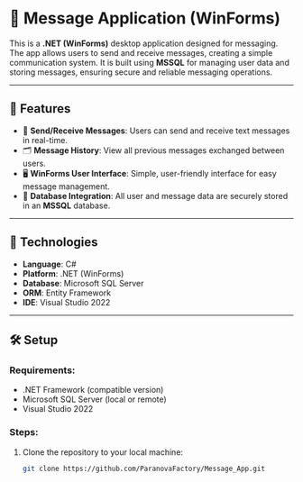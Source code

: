 # 📩 Message Application (WinForms)

This is a **.NET (WinForms)** desktop application designed for messaging. The app allows users to send and receive messages, creating a simple communication system. It is built using **MSSQL** for managing user data and storing messages, ensuring secure and reliable messaging operations.

---

## 🚀 Features

- 💬 **Send/Receive Messages**: Users can send and receive text messages in real-time.
- 🗂 **Message History**: View all previous messages exchanged between users.
- 🖥 **WinForms User Interface**: Simple, user-friendly interface for easy message management.
- 💾 **Database Integration**: All user and message data are securely stored in an **MSSQL** database.

---

## 🧱 Technologies

- **Language**: C#
- **Platform**: .NET (WinForms)
- **Database**: Microsoft SQL Server
- **ORM**: Entity Framework
- **IDE**: Visual Studio 2022

---

## 🛠 Setup

### Requirements:
- .NET Framework (compatible version)
- Microsoft SQL Server (local or remote)
- Visual Studio 2022

### Steps:
1. Clone the repository to your local machine:
   ```bash
   git clone https://github.com/ParanovaFactory/Message_App.git
